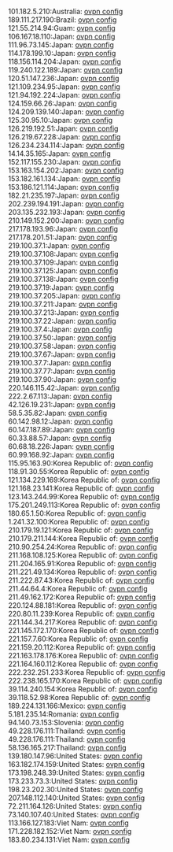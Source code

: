 101.182.5.210:Australia: [ovpn config](vpn/101_182_5_210.ovpn)  
189.111.217.190:Brazil: [ovpn config](vpn/189_111_217_190.ovpn)  
121.55.214.94:Guam: [ovpn config](vpn/121_55_214_94.ovpn)  
106.167.18.110:Japan: [ovpn config](vpn/106_167_18_110.ovpn)  
111.96.73.145:Japan: [ovpn config](vpn/111_96_73_145.ovpn)  
114.178.199.10:Japan: [ovpn config](vpn/114_178_199_10.ovpn)  
118.156.114.204:Japan: [ovpn config](vpn/118_156_114_204.ovpn)  
119.240.122.189:Japan: [ovpn config](vpn/119_240_122_189.ovpn)  
120.51.147.236:Japan: [ovpn config](vpn/120_51_147_236.ovpn)  
121.109.234.95:Japan: [ovpn config](vpn/121_109_234_95.ovpn)  
121.94.192.224:Japan: [ovpn config](vpn/121_94_192_224.ovpn)  
124.159.66.26:Japan: [ovpn config](vpn/124_159_66_26.ovpn)  
124.209.139.140:Japan: [ovpn config](vpn/124_209_139_140.ovpn)  
125.30.95.10:Japan: [ovpn config](vpn/125_30_95_10.ovpn)  
126.219.192.51:Japan: [ovpn config](vpn/126_219_192_51.ovpn)  
126.219.67.228:Japan: [ovpn config](vpn/126_219_67_228.ovpn)  
126.234.234.114:Japan: [ovpn config](vpn/126_234_234_114.ovpn)  
14.14.35.165:Japan: [ovpn config](vpn/14_14_35_165.ovpn)  
152.117.155.230:Japan: [ovpn config](vpn/152_117_155_230.ovpn)  
153.163.154.202:Japan: [ovpn config](vpn/153_163_154_202.ovpn)  
153.182.161.134:Japan: [ovpn config](vpn/153_182_161_134.ovpn)  
153.186.121.114:Japan: [ovpn config](vpn/153_186_121_114.ovpn)  
182.21.235.197:Japan: [ovpn config](vpn/182_21_235_197.ovpn)  
202.239.194.191:Japan: [ovpn config](vpn/202_239_194_191.ovpn)  
203.135.232.193:Japan: [ovpn config](vpn/203_135_232_193.ovpn)  
210.149.152.200:Japan: [ovpn config](vpn/210_149_152_200.ovpn)  
217.178.193.96:Japan: [ovpn config](vpn/217_178_193_96.ovpn)  
217.178.201.51:Japan: [ovpn config](vpn/217_178_201_51.ovpn)  
219.100.37.1:Japan: [ovpn config](vpn/219_100_37_1.ovpn)  
219.100.37.108:Japan: [ovpn config](vpn/219_100_37_108.ovpn)  
219.100.37.109:Japan: [ovpn config](vpn/219_100_37_109.ovpn)  
219.100.37.125:Japan: [ovpn config](vpn/219_100_37_125.ovpn)  
219.100.37.138:Japan: [ovpn config](vpn/219_100_37_138.ovpn)  
219.100.37.19:Japan: [ovpn config](vpn/219_100_37_19.ovpn)  
219.100.37.205:Japan: [ovpn config](vpn/219_100_37_205.ovpn)  
219.100.37.211:Japan: [ovpn config](vpn/219_100_37_211.ovpn)  
219.100.37.213:Japan: [ovpn config](vpn/219_100_37_213.ovpn)  
219.100.37.22:Japan: [ovpn config](vpn/219_100_37_22.ovpn)  
219.100.37.4:Japan: [ovpn config](vpn/219_100_37_4.ovpn)  
219.100.37.50:Japan: [ovpn config](vpn/219_100_37_50.ovpn)  
219.100.37.58:Japan: [ovpn config](vpn/219_100_37_58.ovpn)  
219.100.37.67:Japan: [ovpn config](vpn/219_100_37_67.ovpn)  
219.100.37.7:Japan: [ovpn config](vpn/219_100_37_7.ovpn)  
219.100.37.77:Japan: [ovpn config](vpn/219_100_37_77.ovpn)  
219.100.37.90:Japan: [ovpn config](vpn/219_100_37_90.ovpn)  
220.146.115.42:Japan: [ovpn config](vpn/220_146_115_42.ovpn)  
222.2.67.113:Japan: [ovpn config](vpn/222_2_67_113.ovpn)  
42.126.19.231:Japan: [ovpn config](vpn/42_126_19_231.ovpn)  
58.5.35.82:Japan: [ovpn config](vpn/58_5_35_82.ovpn)  
60.142.98.12:Japan: [ovpn config](vpn/60_142_98_12.ovpn)  
60.147.187.89:Japan: [ovpn config](vpn/60_147_187_89.ovpn)  
60.33.88.57:Japan: [ovpn config](vpn/60_33_88_57.ovpn)  
60.68.18.226:Japan: [ovpn config](vpn/60_68_18_226.ovpn)  
60.99.168.92:Japan: [ovpn config](vpn/60_99_168_92.ovpn)  
115.95.163.90:Korea Republic of: [ovpn config](vpn/115_95_163_90.ovpn)  
118.91.30.55:Korea Republic of: [ovpn config](vpn/118_91_30_55.ovpn)  
121.134.229.169:Korea Republic of: [ovpn config](vpn/121_134_229_169.ovpn)  
121.168.23.141:Korea Republic of: [ovpn config](vpn/121_168_23_141.ovpn)  
123.143.244.99:Korea Republic of: [ovpn config](vpn/123_143_244_99.ovpn)  
175.201.249.113:Korea Republic of: [ovpn config](vpn/175_201_249_113.ovpn)  
180.65.1.50:Korea Republic of: [ovpn config](vpn/180_65_1_50.ovpn)  
1.241.32.100:Korea Republic of: [ovpn config](vpn/1_241_32_100.ovpn)  
210.179.19.121:Korea Republic of: [ovpn config](vpn/210_179_19_121.ovpn)  
210.179.211.144:Korea Republic of: [ovpn config](vpn/210_179_211_144.ovpn)  
210.90.254.24:Korea Republic of: [ovpn config](vpn/210_90_254_24.ovpn)  
211.168.108.125:Korea Republic of: [ovpn config](vpn/211_168_108_125.ovpn)  
211.204.165.91:Korea Republic of: [ovpn config](vpn/211_204_165_91.ovpn)  
211.221.49.134:Korea Republic of: [ovpn config](vpn/211_221_49_134.ovpn)  
211.222.87.43:Korea Republic of: [ovpn config](vpn/211_222_87_43.ovpn)  
211.44.64.4:Korea Republic of: [ovpn config](vpn/211_44_64_4.ovpn)  
211.49.162.172:Korea Republic of: [ovpn config](vpn/211_49_162_172.ovpn)  
220.124.88.181:Korea Republic of: [ovpn config](vpn/220_124_88_181.ovpn)  
220.80.11.239:Korea Republic of: [ovpn config](vpn/220_80_11_239.ovpn)  
221.144.34.217:Korea Republic of: [ovpn config](vpn/221_144_34_217.ovpn)  
221.145.172.170:Korea Republic of: [ovpn config](vpn/221_145_172_170.ovpn)  
221.157.7.60:Korea Republic of: [ovpn config](vpn/221_157_7_60.ovpn)  
221.159.20.112:Korea Republic of: [ovpn config](vpn/221_159_20_112.ovpn)  
221.163.178.176:Korea Republic of: [ovpn config](vpn/221_163_178_176.ovpn)  
221.164.160.112:Korea Republic of: [ovpn config](vpn/221_164_160_112.ovpn)  
222.232.251.233:Korea Republic of: [ovpn config](vpn/222_232_251_233.ovpn)  
222.238.165.170:Korea Republic of: [ovpn config](vpn/222_238_165_170.ovpn)  
39.114.240.154:Korea Republic of: [ovpn config](vpn/39_114_240_154.ovpn)  
39.118.52.98:Korea Republic of: [ovpn config](vpn/39_118_52_98.ovpn)  
189.224.131.166:Mexico: [ovpn config](vpn/189_224_131_166.ovpn)  
5.181.235.14:Romania: [ovpn config](vpn/5_181_235_14.ovpn)  
94.140.73.153:Slovenia: [ovpn config](vpn/94_140_73_153.ovpn)  
49.228.176.111:Thailand: [ovpn config](vpn/49_228_176_111.ovpn)  
49.228.176.111:Thailand: [ovpn config](vpn/49_228_176_111.ovpn)  
58.136.165.217:Thailand: [ovpn config](vpn/58_136_165_217.ovpn)  
139.180.147.96:United States: [ovpn config](vpn/139_180_147_96.ovpn)  
163.182.174.159:United States: [ovpn config](vpn/163_182_174_159.ovpn)  
173.198.248.39:United States: [ovpn config](vpn/173_198_248_39.ovpn)  
173.233.73.3:United States: [ovpn config](vpn/173_233_73_3.ovpn)  
198.23.202.30:United States: [ovpn config](vpn/198_23_202_30.ovpn)  
207.148.112.140:United States: [ovpn config](vpn/207_148_112_140.ovpn)  
72.211.164.126:United States: [ovpn config](vpn/72_211_164_126.ovpn)  
73.140.107.40:United States: [ovpn config](vpn/73_140_107_40.ovpn)  
113.166.127.183:Viet Nam: [ovpn config](vpn/113_166_127_183.ovpn)  
171.228.182.152:Viet Nam: [ovpn config](vpn/171_228_182_152.ovpn)  
183.80.234.131:Viet Nam: [ovpn config](vpn/183_80_234_131.ovpn)  
